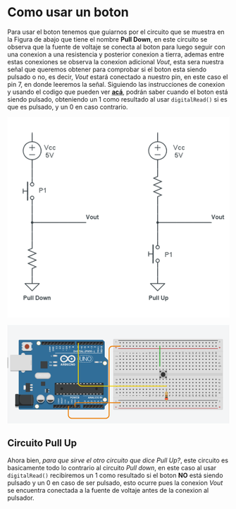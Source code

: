 # Como usar un boton

Para usar el boton tenemos que guiarnos por el circuito que se muestra en la Figura de abajo que tiene el nombre **Pull Down**, en este circuito se observa que la fuente de voltaje se conecta al boton para luego seguir con una conexion a una resistencia y posterior conexion a tierra, ademas entre estas conexiones se observa la conexion adicional $Vout$, esta sera nuestra señal que queremos obtener para comprobar si el boton esta siendo pulsado o no, es decir, $Vout$ estará conectado a nuestro pin, en este caso el pin 7, en donde leeremos la señal. Siguiendo las instrucciones de conexion y usando el codigo que pueden ver [**acá**](./buttonUse.ino), podrán saber cuando el boton está siendo pulsado, obteniendo un 1 como resultado al usar `digitalRead()` si es que es pulsado, y un 0 en caso contrario.

![Button Circuit](./imgs/buttonCircuit.png)

![Tinkercad Circuit](./imgs/tinkercadCircuit.png)

## Circuito Pull Up

Ahora bien, *para que sirve el otro circuito que dice Pull Up?*, este circuito es basicamente todo lo contrario al circuito *Pull down*, en este caso al usar `digitalRead()` recibiremos un 1 como resultado si el boton **NO** está siendo pulsado y un 0 en caso de ser pulsado, esto ocurre pues la conexion $Vout$ se encuentra conectada a la fuente de voltaje antes de la conexion al pulsador.
